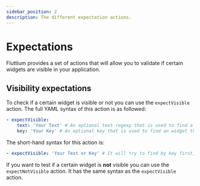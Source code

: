 ```yaml
---
sidebar_position: 2
description: The different expectation actions.
---
```


# Expectations

Fluttium provides a set of actions that will allow you to validate if certain widgets are
visible in your application.

## Visibility expectations

To check if a certain widget is visible or not you can use the `expectVisible` action. The full
YAML syntax of this action is as followed:

```yaml
- expectVisible:
    text: 'Your Text' # An optional text regexp that is used to find a widget by semantic labels and visible text
    key: 'Your Key' # An optional key that is used to find an widget that has the given key
```

The short-hand syntax for this action is:

```yaml
- expectVisible: 'Your Text or Key' # It will try to find by key first, if none is found it will try semantic labels and visible text
```

If you want to test if a certain widget is **not** visible you can use the `expectNotVisible` action.
It has the same syntax as the `expectVisible` action.

